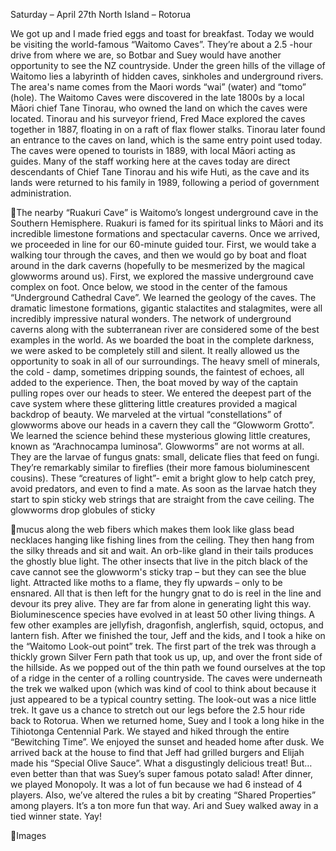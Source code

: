 Saturday – April 27th
North Island – Rotorua

We got up and I made fried eggs and toast for breakfast. Today we
would be visiting the world-famous “Waitomo Caves”. They’re about
a 2.5 -hour drive from where we are, so Botbar and Suey would have
another opportunity to see the NZ countryside.
Under the green hills of the village of Waitomo lies a labyrinth of hidden
caves, sinkholes and underground rivers. The area's name comes from
the Maori words “wai” (water) and “tomo” (hole).
The Waitomo Caves were discovered in the late 1800s by a local Māori
chief Tane Tinorau, who owned the land on which the caves were
located. Tinorau and his surveyor friend, Fred Mace explored the caves
together in 1887, floating in on a raft of flax flower stalks. Tinorau later
found an entrance to the caves on land, which is the same entry point
used today.
The caves were opened to tourists in 1889, with local Māori acting as
guides. Many of the staff working here at the caves today are direct
descendants of Chief Tane Tinorau and his wife Huti, as the cave and
its lands were returned to his family in 1989, following a period of
government administration.

The nearby “Ruakuri Cave” is Waitomo’s longest underground cave in
the Southern Hemisphere. Ruakuri is famed for its spiritual links to Māori
and its incredible limestone formations and spectacular caverns.
Once we arrived, we proceeded in line for our 60-minute guided tour.
First, we would take a walking tour through the caves, and then we
would go by boat and float around in the dark caverns (hopefully to
be mesmerized by the magical glowworms around us).
First, we explored the massive underground cave complex on foot.
Once below, we stood in the center of the famous “Underground
Cathedral Cave”. We learned the geology of the caves. The dramatic
limestone formations, gigantic stalactites and stalagmites, were all
incredibly impressive natural wonders.
The network of underground caverns along with the subterranean river
are considered some of the best examples in the world. As we
boarded the boat in the complete darkness, we were asked to be
completely still and silent. It really allowed us the opportunity to soak
in all of our surroundings. The heavy smell of minerals, the cold - damp,
sometimes dripping sounds, the faintest of echoes, all added to the
experience. Then, the boat moved by way of the captain pulling
ropes over our heads to steer. We entered the deepest part of the
cave system where these glittering little creatures provided a magical
backdrop of beauty. We marveled at the virtual “constellations” of
glowworms above our heads in a cavern they call the “Glowworm
Grotto”.
We learned the science behind these mysterious glowing little
creatures, known as “Arachnocampa luminosa”. Glowworms” are not
worms at all. They are the larvae of fungus gnats: small, delicate flies
that feed on fungi. They’re remarkably similar to fireflies (their more
famous bioluminescent cousins). These “creatures of light”- emit a bright
glow to help catch prey, avoid predators, and even to find a mate. As
soon as the larvae hatch they start to spin sticky web strings that are
straight from the cave ceiling. The glowworms drop globules of sticky

mucus along the web fibers which makes them look like glass bead
necklaces hanging like fishing lines from the ceiling. They then hang
from the silky threads and sit and wait. An orb-like gland in their tails
produces the ghostly blue light. The other insects that live in the pitch
black of the cave cannot see the glowworm's sticky trap – but they can
see the blue light. Attracted like moths to a flame, they fly upwards –
only to be ensnared. All that is then left for the hungry gnat to do is reel
in the line and devour its prey alive. They are far from alone in
generating light this way. Bioluminescence species have evolved in at
least 50 other living things. A few other examples are jellyfish,
dragonfish, anglerfish, squid, octopus, and lantern fish.
After we finished the tour, Jeff and the kids, and I took a hike on the
“Waitomo Look-out point” trek. The first part of the trek was through a
thickly grown Silver Fern path that took us up, up, and over the front
side of the hillside. As we popped out of the thin path we found
ourselves at the top of a ridge in the center of a rolling countryside.
The caves were underneath the trek we walked upon (which was kind
of cool to think about because it just appeared to be a typical country
setting. The look-out was a nice little trek. It gave us a chance to
stretch out our legs before the 2.5 hour ride back to Rotorua.
When we returned home, Suey and I took a long hike in the Tihiotonga
Centennial Park. We stayed and hiked through the entire “Bewitching
Time”. We enjoyed the sunset and headed home after dusk.
We arrived back at the house to find that Jeff had grilled burgers and
Elijah made his “Special Olive Sauce”. What a disgustingly delicious
treat! But… even better than that was Suey’s super famous potato
salad!
After dinner, we played Monopoly. It was a lot of fun because we had
6 instead of 4 players. Also, we’ve altered the rules a bit by creating
“Shared Properties” among players. It’s a ton more fun that way. Ari
and Suey walked away in a tied winner state. Yay!

Images


